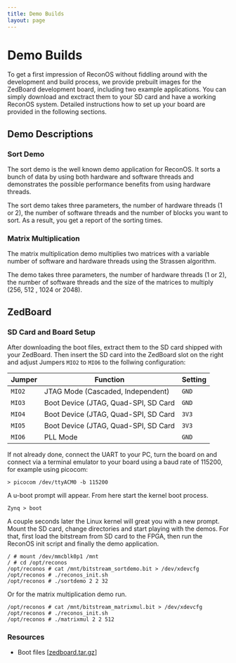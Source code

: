 ```yaml
---
title: Demo Builds
layout: page
---
```

# Demo Builds

To get a first impression of ReconOS without fiddling around with
the development and build process, we provide prebuilt images for
the ZedBoard development board, including two example applications.
You can simply download and exctract them to your SD card and have
a working ReconOS system. Detailed instructions how to set up your
board are provided in the following sections.

## Demo Descriptions

### Sort Demo
The sort demo is the well known demo application for ReconOS. It sorts a
bunch of data by using both hardware and software threads and demonstrates
the possible performance benefits from using hardware threads.

The sort demo takes three parameters, the number of hardware threads (1 or 2),
the number of software threads and the number of blocks you want to sort.
As a result, you get a report of the sorting times.

### Matrix Multiplication
The matrix multiplication demo multiplies two matrices with a variable number
of software and hardware threads using the Strassen algorithm.

The demo takes three parameters, the number of hardware threads (1 or 2), the
number of software threads and the size of the matrices to multiply (256, 512
, 1024 or 2048).
## ZedBoard

### SD Card and Board Setup
After downloading the boot files, extract them to the
SD card shipped with your ZedBoard. Then insert the SD card into
the ZedBoard slot on the right and adjust Jumpers `MIO2` to `MIO6`
to the follwing configuration:

| Jumper   | Function                             | Setting |
|----------|--------------------------------------|---------|
| `MIO2`   | JTAG Mode (Cascaded, Independent)    | `GND`   |
| `MIO3`   | Boot Device (JTAG, Quad-SPI, SD Card | `GND`   | 
| `MIO4`   | Boot Device (JTAG, Quad-SPI, SD Card | `3V3`   | 
| `MIO5`   | Boot Device (JTAG, Quad-SPI, SD Card | `3V3`   | 
| `MIO6`   | PLL Mode                             | `GND`   |

If not already done, connect the UART to your PC, turn the board
on and connect via a terminal emulator to your board using a baud rate
of 115200, for example using picocom:

```
> picocom /dev/ttyACM0 -b 115200
```

A u-boot prompt will appear. From here start the kernel boot process.

```
Zynq > boot
```

A couple seconds later the Linux kernel will great you with a new prompt.
Mount the SD card, change directories and start playing with the demos. For
that, first load the bitstream from SD card to the FPGA, then run the ReconOS
init script and finally the demo application.

```
/ # mount /dev/mmcblk0p1 /mnt
/ # cd /opt/reconos
/opt/reconos # cat /mnt/bitstream_sortdemo.bit > /dev/xdevcfg
/opt/reconos # ./reconos_init.sh
/opt/reconos # ./sortdemo 2 2 32
```

Or for the matrix multiplication demo run.

```
/opt/reconos # cat /mnt/bitstream_matrixmul.bit > /dev/xdevcfg
/opt/reconos # ./reconos_init.sh
/opt/reconos # ./matrixmul 2 2 512
```

### Resources
* Boot files &#91;[zedboard.tar.gz](zedboard.tar.gz)&#93;

